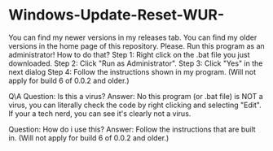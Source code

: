 # Windows-Update-Reset-WUR-
You can find my newer versions in my releases tab.
You can find my older versions in the home page of this repository.
Please. Run this program as an administrator!
How to do that?
Step 1: Right click on the .bat file you just downloaded.
Step 2: Click "Run as Administrator".
Step 3: Click "Yes" in the next dialog
Step 4: Follow the instructions shown in my program. (Will not apply for build 6 of 0.0.2 and older.)

Q\A
Question: Is this a virus?
Answer: No this program (or .bat file) is NOT a virus, you can literally check the code by right clicking and selecting "Edit". If your a tech nerd, you can see it's clearly not a virus.

Question: How do i use this?
Answer: Follow the instructions that are built in. (Will not apply for build 6 of 0.0.2 and older.)
